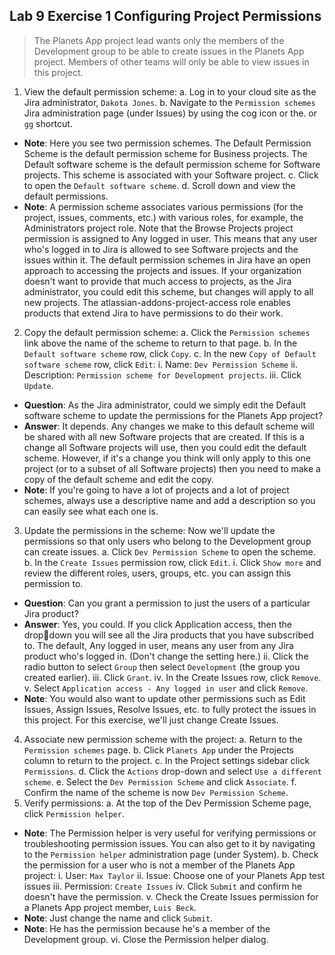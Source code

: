 ##  Lab 9 Exercise 1 Configuring Project Permissions 
> The Planets App project lead wants only the members of the Development group to be able to create issues in the Planets App project. Members of other teams will only be able to view issues in this project. 
1. View the default permission scheme: 
a. Log in to your cloud site as the Jira administrator, `Dakota Jones`. 
b. Navigate to the `Permission schemes` Jira administration page (under Issues) by 
using the cog icon or the. or `gg` shortcut. 
* **Note**: Here you see two permission schemes. The Default Permission Scheme is the default permission scheme for Business projects. The Default software scheme is the default permission scheme for Software projects. This scheme is associated with your Software project. 
c. Click to open the `Default software scheme`. 
d. Scroll down and view the default permissions. 
* **Note**: A permission scheme associates various permissions (for the project, issues, comments, etc.) with various roles, for example, the Administrators project role. Note that the Browse Projects project permission is assigned to Any logged in user. This means that any user who's logged in to Jira is allowed to see Software projects and the issues within it. The default permission schemes in Jira have an open approach to accessing the projects and issues. If your organization doesn't want to provide that much access to projects, as the Jira administrator, you could edit this scheme, but changes will apply to all new projects. The atlassian-addons-project-access role enables products that extend Jira to have permissions to do their work. 
2. Copy the default permission scheme: 
a. Click the `Permission schemes` link above the name of the scheme to return to that 
page. 
b. In the `Default software scheme` row, click `Copy`. 
c. In the new `Copy of Default software scheme` row, click `Edit`: 
i. Name: `Dev Permission Scheme` 
ii. Description: `Permission scheme for Development projects`. 
iii. Click `Update`. 
* **Question**: As the Jira administrator, could we simply edit the Default software scheme to update the permissions for the Planets App project? 
* **Answer**: It depends. Any changes we make to this default scheme will be shared with all new Software projects that are created. If this is a change all Software projects will use, then you could edit the default scheme. However, if it's a change you think will only apply to this one project (or to a subset of all Software projects) then you need to make a copy of the default scheme and edit the copy. 
* **Note**: If you're going to have a lot of projects and a lot of project schemes, always use a descriptive name and add a description so you can easily see what each one is. 
3. Update the permissions in the scheme: Now we'll update the permissions so that only users who belong to the Development group can create issues. 
a. Click `Dev Permission Scheme` to open the scheme. 
b. In the `Create Issues` permission row, click `Edit`. 
i. Click `Show more` and review the different roles, users, groups, etc. you can 
assign this permission to. 
* **Question**: Can you grant a permission to just the users of a particular Jira product? 
* **Answer**: Yes, you could. If you click Application access, then the dropdown you will see all the Jira products that you have subscribed to. The default, Any logged in user, means any user from any Jira product who's logged in. (Don't change the setting here.) 
ii. Click the radio button to select `Group` then select `Development` (the group 
you created earlier). 
iii. Click `Grant`. 
iv. In the Create Issues row, click `Remove`. 
v. Select `Application access - Any logged in user` and click `Remove`. 
* **Note**: You would also want to update other permissions such as Edit 
Issues, Assign Issues, Resolve Issues, etc. to fully protect the issues in 
this project. For this exercise, we'll just change Create Issues.  
4. Associate new permission scheme with the project: 
a. Return to the `Permission schemes` page. 
b. Click `Planets App` under the Projects column to return to the project. 
c. In the Project settings sidebar click `Permissions`. 
d. Click the `Actions` drop-down and select `Use a different scheme`. 
e. Select the `Dev Permission Scheme` and click `Associate`. 
f. Confirm the name of the scheme is now `Dev Permission Scheme`. 
5. Verify permissions: 
a. At the top of the Dev Permission Scheme page, click `Permission helper`. 
* **Note**: The Permission helper is very useful for verifying permissions or troubleshooting permission issues. You can also get to it by navigating to the `Permission helper` administration page (under System). 
b. Check the permission for a user who is not a member of the Planets App project: 
i. User: `Max Taylor`
ii. Issue: Choose one of your Planets App test issues 
iii. Permission: `Create Issues`
iv. Click `Submit` and confirm he doesn't have the permission. 
v. Check the Create Issues permission for a Planets App project member, `Luis Beck`. 
* **Note**: Just change the name and click `Submit`. 
* **Note**: He has the permission because he's a member of the Development group. 
vi. Close the Permission helper dialog. 

